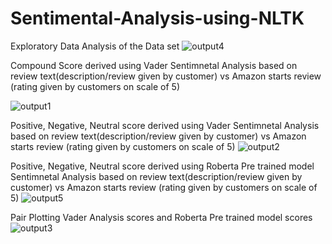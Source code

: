 # Sentimental-Analysis-using-NLTK

Exploratory Data Analysis of the Data set
![output4](https://user-images.githubusercontent.com/56105570/210855087-7e86b642-9e8b-4aae-aeda-750b526aba9b.png)



Compound Score derived using Vader Sentimnetal Analysis based on review text(description/review given by customer)  vs Amazon starts review (rating given by customers on scale of 5)

![output1](https://user-images.githubusercontent.com/56105570/210855612-dd0b230f-85fb-4a85-95a1-7758a440d312.png)



Positive, Negative, Neutral score derived using Vader Sentimnetal Analysis based on review text(description/review given by customer)  vs Amazon starts review (rating given by customers on scale of 5)
![output2](https://user-images.githubusercontent.com/56105570/210855986-00a88598-91d2-40e3-a3e4-74d68a2ca9f2.png)



Positive, Negative, Neutral score derived using Roberta Pre trained model Sentimnetal Analysis based on review text(description/review given by customer)  vs Amazon starts review (rating given by customers on scale of 5)
![output5](https://user-images.githubusercontent.com/56105570/210856427-eae9ffe7-458f-48e6-82e9-6ac25d0b38a5.png)



Pair Plotting Vader Analysis scores and Roberta Pre trained model scores
![output3](https://user-images.githubusercontent.com/56105570/210856309-cb2e262b-514c-4ee9-9166-803876f0ae47.png)
